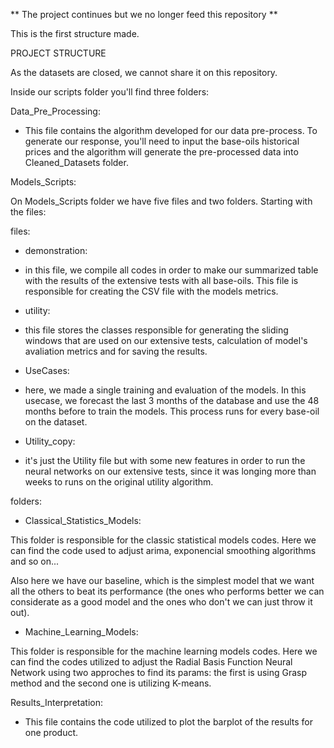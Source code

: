** The project continues but we no longer feed this repository ** 

This is the first structure made. 

PROJECT STRUCTURE

As the datasets are closed, we cannot share it on this repository.

Inside our scripts folder you'll find three folders:

Data_Pre_Processing:

 - This file contains the algorithm developed for our data pre-process. To generate our response, you'll need to input the base-oils historical prices and the algorithm will generate the pre-processed data into Cleaned_Datasets folder. 



Models_Scripts:

On Models_Scripts folder we have five files and two folders. Starting with the files:

files:
 - demonstration:
 * in this file, we compile all codes in order to make our summarized table with the results of the extensive tests with all base-oils. This file is responsible for creating the CSV file with the models metrics. 

 - utility: 
  * this file stores the classes responsible for generating the sliding windows that are used on our extensive tests, calculation of model's avaliation metrics and for saving the results.

 - UseCases:
  * here, we made a single training and evaluation of the models. In this usecase, we forecast the last 3 months of the database and use the 48 months before to train the models. This process runs for every base-oil on the dataset. 

 - Utility_copy:
  * it's just the Utility file but with some new features in order to run the neural networks on our extensive tests, since it was longing more than weeks to runs on the original utility algorithm.
         
folders: 
-  Classical_Statistics_Models:

  This folder is responsible for the classic statistical models codes. Here we can find the code used to adjust arima, exponencial smoothing algorithms and so on... 

  Also here we have our baseline, which is the simplest model that we want all the others to beat its performance (the ones who performs better we can considerate as a good model and the ones who don't we can just throw it out).

 - Machine_Learning_Models:

 This folder is responsible for the machine learning models codes. Here we can find the codes utilized to adjust the Radial Basis Function Neural Network using two approches to find its params: the first is using Grasp method and the second one is utilizing K-means.  

   
Results_Interpretation:
     
 - This file contains the code utilized to plot the barplot of the results for one product.
